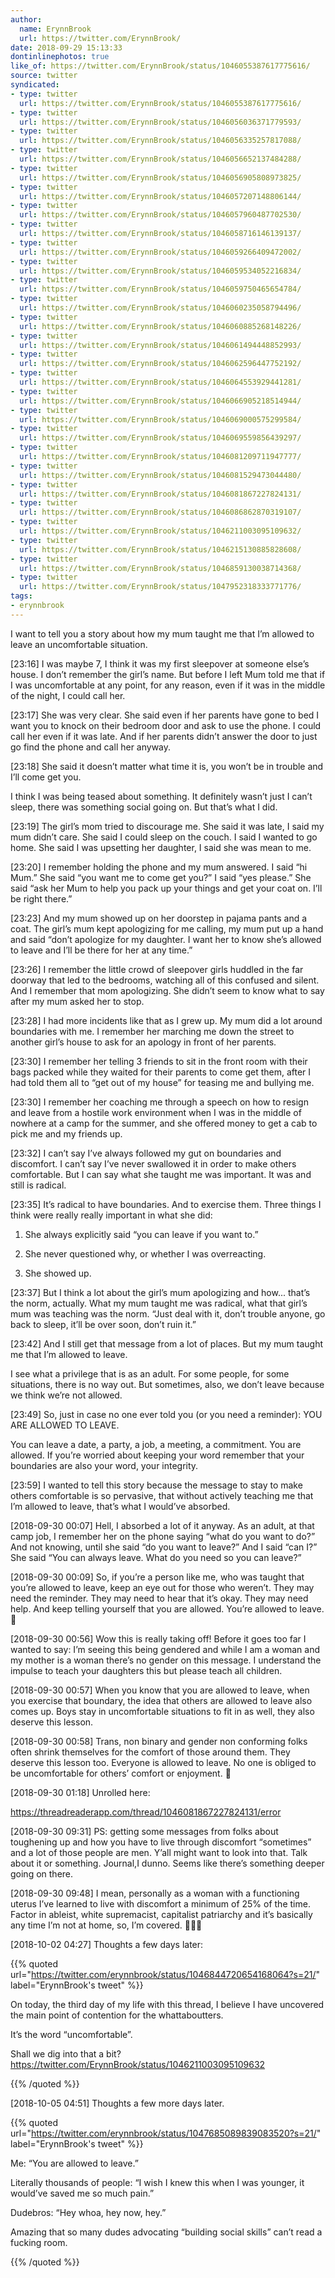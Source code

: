```yaml
---
author:
  name: ErynnBrook
  url: https://twitter.com/ErynnBrook/
date: 2018-09-29 15:13:33
dontinlinephotos: true
like_of: https://twitter.com/ErynnBrook/status/1046055387617775616/
source: twitter
syndicated:
- type: twitter
  url: https://twitter.com/ErynnBrook/status/1046055387617775616/
- type: twitter
  url: https://twitter.com/ErynnBrook/status/1046056036371779593/
- type: twitter
  url: https://twitter.com/ErynnBrook/status/1046056335257817088/
- type: twitter
  url: https://twitter.com/ErynnBrook/status/1046056652137484288/
- type: twitter
  url: https://twitter.com/ErynnBrook/status/1046056905808973825/
- type: twitter
  url: https://twitter.com/ErynnBrook/status/1046057207148806144/
- type: twitter
  url: https://twitter.com/ErynnBrook/status/1046057960487702530/
- type: twitter
  url: https://twitter.com/ErynnBrook/status/1046058716146139137/
- type: twitter
  url: https://twitter.com/ErynnBrook/status/1046059266409472002/
- type: twitter
  url: https://twitter.com/ErynnBrook/status/1046059534052216834/
- type: twitter
  url: https://twitter.com/ErynnBrook/status/1046059750465654784/
- type: twitter
  url: https://twitter.com/ErynnBrook/status/1046060235058794496/
- type: twitter
  url: https://twitter.com/ErynnBrook/status/1046060885268148226/
- type: twitter
  url: https://twitter.com/ErynnBrook/status/1046061494448852993/
- type: twitter
  url: https://twitter.com/ErynnBrook/status/1046062596447752192/
- type: twitter
  url: https://twitter.com/ErynnBrook/status/1046064553929441281/
- type: twitter
  url: https://twitter.com/ErynnBrook/status/1046066905218514944/
- type: twitter
  url: https://twitter.com/ErynnBrook/status/1046069000575299584/
- type: twitter
  url: https://twitter.com/ErynnBrook/status/1046069559856439297/
- type: twitter
  url: https://twitter.com/ErynnBrook/status/1046081209711947777/
- type: twitter
  url: https://twitter.com/ErynnBrook/status/1046081529473044480/
- type: twitter
  url: https://twitter.com/ErynnBrook/status/1046081867227824131/
- type: twitter
  url: https://twitter.com/ErynnBrook/status/1046086862870319107/
- type: twitter
  url: https://twitter.com/ErynnBrook/status/1046211003095109632/
- type: twitter
  url: https://twitter.com/ErynnBrook/status/1046215130885828608/
- type: twitter
  url: https://twitter.com/ErynnBrook/status/1046859130038714368/
- type: twitter
  url: https://twitter.com/ErynnBrook/status/1047952318333771776/
tags:
- erynnbrook
---
```


I want to tell you a story about how my mum taught me that I’m allowed to leave an uncomfortable situation.

<time id="1046056036371779593">[23:16]</time> I was maybe 7, I think it was my first sleepover at someone else’s house. I don’t remember the girl’s name. But before I left Mum told me that if I was uncomfortable at any point, for any reason, even if it was in the middle of the night, I could call her.

<time id="1046056335257817088">[23:17]</time> She was very clear. She said even if her parents have gone to bed I want you to knock on their bedroom door and ask to use the phone. I could call her even if it was late. And if her parents didn’t answer the door to just go find the phone and call her anyway.

<time id="1046056652137484288">[23:18]</time> She said it doesn’t matter what time it is, you won’t be in trouble and I’ll come get you. 



I think I was being teased about something. It definitely wasn’t just I can’t sleep, there was something social going on. But that’s what I did.

<time id="1046056905808973825">[23:19]</time> The girl’s mom tried to discourage me. She said it was late, I said my mum didn’t care. She said I could sleep on the couch. I said I wanted to go home. She said I was upsetting her daughter, I said she was mean to me.

<time id="1046057207148806144">[23:20]</time> I remember holding the phone and my mum answered. I said “hi Mum.” She said “you want me to come get you?” I said “yes please.” She said “ask her Mum to help you pack up your things and get your coat on. I’ll be right there.”

<time id="1046057960487702530">[23:23]</time> And my mum showed up on her doorstep in pajama pants and a coat. The girl’s mum kept apologizing for me calling, my mum put up a hand and said “don’t apologize for my daughter. I want her to know she’s allowed to leave and I’ll be there for her at any time.”

<time id="1046058716146139137">[23:26]</time> I remember the little crowd of sleepover girls huddled in the far doorway that led to the bedrooms, watching all of this confused and silent. And I remember that mom apologizing. She didn’t seem to know what to say after my mum asked her to stop.

<time id="1046059266409472002">[23:28]</time> I had more incidents like that as I grew up. My mum did a lot around boundaries with me. I remember her marching me down the street to another girl’s house to ask for an apology in front of her parents.

<time id="1046059534052216834">[23:30]</time> I remember her telling 3 friends to sit in the front room with their bags packed while they waited for their parents to come get them, after I had told them all to “get out of my house” for teasing me and bullying me.

<time id="1046059750465654784">[23:30]</time> I remember her coaching me through a speech on how to resign and leave from a hostile work environment when I was in the middle of nowhere at a camp for the summer, and she offered money to get a cab to pick me and my friends up.

<time id="1046060235058794496">[23:32]</time> I can’t say I’ve always followed my gut on boundaries and discomfort. I can’t say I’ve never swallowed it in order to make others comfortable. But I can say what she taught me was important. It was and still is radical.

<time id="1046060885268148226">[23:35]</time> It’s radical to have boundaries. And to exercise them. Three things I think were really really important in what she did: 

1. She always explicitly said “you can leave if you want to.”

2. She never questioned why, or whether I was overreacting.

3. She showed up.

<time id="1046061494448852993">[23:37]</time> But I think a lot about the girl’s mum apologizing and how... that’s the norm, actually. What my mum taught me was radical, what that girl’s mum was teaching was the norm. “Just deal with it, don’t trouble anyone, go back to sleep, it’ll be over soon, don’t ruin it.”

<time id="1046062596447752192">[23:42]</time> And I still get that message from a lot of places. But my mum taught me that I’m allowed to leave.



I see what a privilege that is as an adult. For some people, for some situations, there is no way out. But sometimes, also, we don’t leave because we think we’re not allowed.

<time id="1046064553929441281">[23:49]</time> So, just in case no one ever told you (or you need a reminder): YOU ARE ALLOWED TO LEAVE.



You can leave a date, a party, a job, a meeting, a commitment. You are allowed. If you’re worried about keeping your word remember that your boundaries are also your word, your integrity.

<time id="1046066905218514944">[23:59]</time> I wanted to tell this story because the message to stay to make others comfortable is so pervasive, that without actively teaching me that I’m allowed to leave, that’s what I would’ve absorbed.

<time id="1046069000575299584">[2018-09-30 00:07] </time> Hell, I absorbed a lot of it anyway. As an adult, at that camp job, I remember her on the phone saying “what do you want to do?” And not knowing, until she said “do you want to leave?” And I said “can I?” She said “You can always leave. What do you need so you can leave?”

<time id="1046069559856439297">[2018-09-30 00:09] </time> So, if you’re a person like me, who was taught that you’re allowed to leave, keep an eye out for those who weren’t. They may need the reminder. They may need to hear that it’s okay. They may need help. And keep telling yourself that you are allowed. You’re allowed to leave. 💜

<time id="1046081209711947777">[2018-09-30 00:56] </time> Wow this is really taking off! Before it goes too far I wanted to say: I’m seeing this being gendered and while I am a woman and my mother is a woman there’s no gender on this message. I understand the impulse to teach your daughters this but please teach all children.

<time id="1046081529473044480">[2018-09-30 00:57] </time> When you know that you are allowed to leave, when you exercise that boundary, the idea that others are allowed to leave also comes up. Boys stay in uncomfortable situations to fit in as well, they also deserve this lesson.

<time id="1046081867227824131">[2018-09-30 00:58] </time> Trans, non binary and gender non conforming folks often shrink themselves for the comfort of those around them. They deserve this lesson too. Everyone is allowed to leave. No one is obliged to be uncomfortable for others’ comfort or enjoyment. 💜

<time id="1046086862870319107">[2018-09-30 01:18] </time> Unrolled here:



https://threadreaderapp.com/thread/1046081867227824131/error

<time id="1046211003095109632">[2018-09-30 09:31] </time> PS: getting some messages from folks about toughening up and how you have to live through discomfort “sometimes” and a lot of those people are men. Y’all might want to look into that. Talk about it or something. Journal,I dunno. Seems like there’s something deeper going on there.

<time id="1046215130885828608">[2018-09-30 09:48] </time> I mean, personally as a woman with a functioning uterus I’ve learned to live with discomfort a minimum of 25% of the time. Factor in ableist, white supremacist, capitalist patriarchy and it’s basically any time I’m not at home, so, I’m covered. 🤷🏻‍♀️

<time id="1046859130038714368">[2018-10-02 04:27] </time> Thoughts a few days later: 

{{% quoted url="https://twitter.com/erynnbrook/status/1046844720654168064?s=21/" label="ErynnBrook's tweet" %}}

On today, the third day of my life with this thread, I believe I have uncovered the main point of contention for the whattaboutters. 



It’s the word “uncomfortable”.



Shall we dig into that a bit? https://twitter.com/ErynnBrook/status/1046211003095109632

{{% /quoted %}}

<time id="1047952318333771776">[2018-10-05 04:51] </time> Thoughts a few more days later. 





{{% quoted url="https://twitter.com/erynnbrook/status/1047685089839083520?s=21/" label="ErynnBrook's tweet" %}}

Me: “You are allowed to leave.”



Literally thousands of people: “I wish I knew this when I was younger, it would’ve saved me so much pain.”



Dudebros: “Hey whoa, hey now, hey.”



Amazing that so many dudes advocating “building social skills” can’t read a fucking room.

{{% /quoted %}}